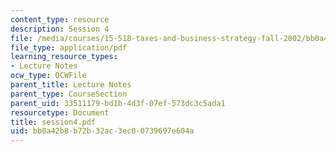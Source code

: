 ```yaml
---
content_type: resource
description: Session 4
file: /media/courses/15-518-taxes-and-business-strategy-fall-2002/bb0a42b8b72b32ac3ec00739697e604a_session4.pdf
file_type: application/pdf
learning_resource_types:
- Lecture Notes
ocw_type: OCWFile
parent_title: Lecture Notes
parent_type: CourseSection
parent_uid: 33511179-bd1b-4d3f-07ef-573dc3c5ada1
resourcetype: Document
title: session4.pdf
uid: bb0a42b8-b72b-32ac-3ec0-0739697e604a
---
```

